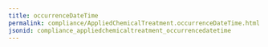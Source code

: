 ```yaml
---
title: occurrenceDateTime
permalink: compliance/AppliedChemicalTreatment.occurrenceDateTime.html
jsonid: compliance_appliedchemicaltreatment_occurrencedatetime
---
```

